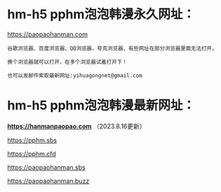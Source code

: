 # hm-h5 pphm泡泡韩漫永久网址：

https://paopaohanman.com

```
谷歌浏览器、百度浏览器、QQ浏览器，夸克浏览器，有些网址在部分浏览器里面无法打开，

换个浏览器就可以打开，在多个浏览器试着打开下！

也可以发邮件索取最新网址:yihuagongnet@gmail.com
```

# hm-h5 pphm泡泡韩漫最新网址：

**https://hanmanpaopao.com**  （2023.8.16更新）

https://pphm.sbs

https://pphm.cfd

https://paopaohanman.sbs

https://paopaohanman.buzz

